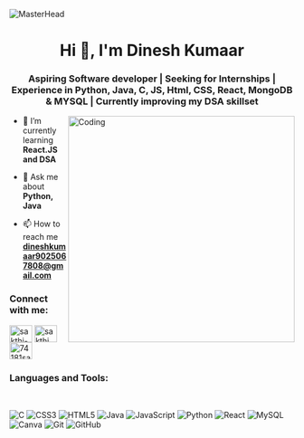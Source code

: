 ![MasterHead]( https://file.notion.so/f/f/09997489-09eb-49ff-b12d-3bd0406e60c0/a7ffed2b-7c15-4186-80e9-513259cc9894/fbc6f31bd3b84159470b973aca7e0f97_gif_1920__1080_pixels.gif?table=block&id=189284aa-8b88-806b-894e-cfc8412f292c&spaceId=09997489-09eb-49ff-b12d-3bd0406e60c0&expirationTimestamp=1758456000000&signature=LiAss1-wG6BGjvHywdmrI5MRLSdlhmFB0zpuPBH5o5A)
<h1 align="center">Hi 👋, I'm Dinesh Kumaar</h1>
<h3 align="center">Aspiring Software developer | Seeking for Internships | Experience in Python, Java, C, JS, Html, CSS, React, MongoDB & MYSQL | Currently improving my DSA skillset</h3>

<img align="right" alt="Coding" width="400" src="https://media0.giphy.com/media/v1.Y2lkPTc5MGI3NjExa2RsYjRycmFiZzVhY2ZtNzA2OGQyYWxkbnpldjRrenRlNHh4OXlucSZlcD12MV9pbnRlcm5hbF9naWZfYnlfaWQmY3Q9Zw/HqWU6NTLNLzg2Qf5rH/giphy.gif">

- 🌱 I’m currently learning **React.JS and DSA**

- 💬 Ask me about **Python, Java**

- 📫 How to reach me **dineshkumaar9025067808@gmail.com**

<h3 align="left">Connect with me:</h3>
<p align="left">
<a href="https://www.linkedin.com/in/dinesh-kumaar-k/" target="blank"><img align="center" src="https://raw.githubusercontent.com/rahuldkjain/github-profile-readme-generator/master/src/images/icons/Social/linked-in-alt.svg" alt="sakthi-sairam" height="30" width="40" /></a>
<a href="https://leetcode.com/u/dineshkumaar9025067808/" target="blank"><img align="center" src="https://raw.githubusercontent.com/rahuldkjain/github-profile-readme-generator/master/src/images/icons/Social/leet-code.svg" alt="sakthi_sairam" height="30" width="40" /></a>
<a href="https://www.skillrack.com/faces/resume.xhtml?id=438686&key=858dcba16bd4b14fff7afd1257d3728828f701b8" target="blank"><img align="center" src="https://yt3.ggpht.com/a/AGF-l78dM_rmKt7JPUdVx84ej6NBL5ynq6U6seqejQ=s900-c-k-c0xffffffff-no-rj-mo" alt="74181sai" height="30" width="40" /></a>
</p>

<h3 align="left">Languages and Tools:</h3></br>

![C](https://img.shields.io/badge/c-%2300599C.svg?style=for-the-badge&logo=c&logoColor=white) ![CSS3](https://img.shields.io/badge/css3-%231572B6.svg?style=for-the-badge&logo=css3&logoColor=white) ![HTML5](https://img.shields.io/badge/html5-%23E34F26.svg?style=for-the-badge&logo=html5&logoColor=white) ![Java](https://img.shields.io/badge/java-%23ED8B00.svg?style=for-the-badge&logo=openjdk&logoColor=white) ![JavaScript](https://img.shields.io/badge/javascript-%23323330.svg?style=for-the-badge&logo=javascript&logoColor=%23F7DF1E) ![Python](https://img.shields.io/badge/python-3670A0?style=for-the-badge&logo=python&logoColor=ffdd54) ![React](https://img.shields.io/badge/react-%2320232a.svg?style=for-the-badge&logo=react&logoColor=%2361DAFB) ![MySQL](https://img.shields.io/badge/mysql-4479A1.svg?style=for-the-badge&logo=mysql&logoColor=white) ![Canva](https://img.shields.io/badge/Canva-%2300C4CC.svg?style=for-the-badge&logo=Canva&logoColor=white) ![Git](https://img.shields.io/badge/git-%23F05033.svg?style=for-the-badge&logo=git&logoColor=white) ![GitHub](https://img.shields.io/badge/github-%23121011.svg?style=for-the-badge&logo=github&logoColor=white)
